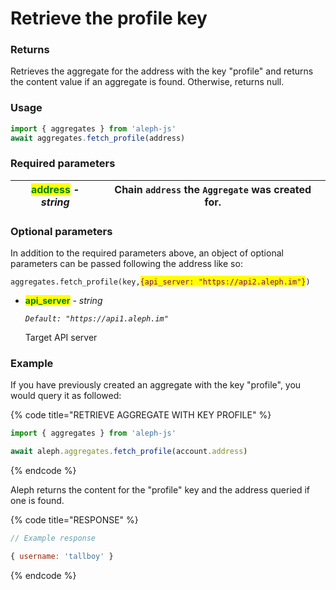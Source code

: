 # Retrieve the profile key

### Returns

Retrieves the aggregate for the address with the key "profile" and returns the content value if an aggregate is found. Otherwise, returns null.



### Usage

```javascript
import { aggregates } from 'aleph-js'
await aggregates.fetch_profile(address)
```



### Required parameters

| <mark style="color:green;">**address**</mark> - _string_ | Chain `address` the `Aggregate` was created for. |
| -------------------------------------------------------- | ------------------------------------------------ |



### Optional parameters

In addition to the required parameters above, an object of optional  parameters can be passed following the address like so:

`aggregates.fetch_profile(key,`<mark style="color:purple;">`{api_server: "https://api2.aleph.im"}`</mark>`)`

*   <mark style="color:green;">**api\_server**</mark> - _string_

    _`Default: "https://api1.aleph.im"`_

    Target API server



### Example

If you have previously created an aggregate with the key "profile", you would query it as followed:

{% code title="RETRIEVE AGGREGATE WITH KEY PROFILE" %}
```javascript
import { aggregates } from 'aleph-js'

await aleph.aggregates.fetch_profile(account.address)
```
{% endcode %}

Aleph returns the content for the "profile" key and the address queried if one is found.

{% code title="RESPONSE" %}
```javascript
// Example response

{ username: 'tallboy' }
```
{% endcode %}
